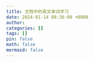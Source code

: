 ```yaml
---
title: 文档中的英文单词学习
date: 2024-01-14 08:36:00 +0800
author: 
categories: []
tags: []
pin: false
math: false
mermaid: false
---
```

